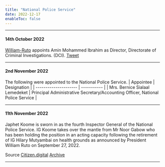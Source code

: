 ```yaml
---
title: "National Police Service"
date: 2022-12-17
enableToc: false
---
```


---
#### 14th October 2022
[William-Ruto](notes/William-Ruto.md) appoints Amin Mohammed Ibrahim as Director, Directorate of Criminal Investigations. (DCI). [Tweet](https://twitter.com/OliverMathenge/status/1581163242503536641/photo/1)

---
#### 2nd November 2022

The following were appointed to the National Police Service.
| Appointee             | Designation |
| --------------------- | ----------- |
| Mrs. Bernice Sialaal Lemedeket | Principal Administrative Secretary/Accounting Officer, National Police Service      |

---
#### 11th November 2022
Japhet Koome is  sworn in as the fourth Inspector General of the National Police Service. IG Koome takes over the mantle from Mr Noor Gabow who has been holding the position in an acting capacity following the retirement of IG Hilary Mutyambai on health grounds as announced by President William Ruto on September 27, 2022.

Source [Citizen.digital](https://www.citizen.digital/news/japhet-koome-sworn-in-as-new-inspector-general-of-police-n309230) [Archive](https://web.archive.org/web/20221111070213/https://www.citizen.digital/news/japhet-koome-sworn-in-as-new-inspector-general-of-police-n309230)

---


